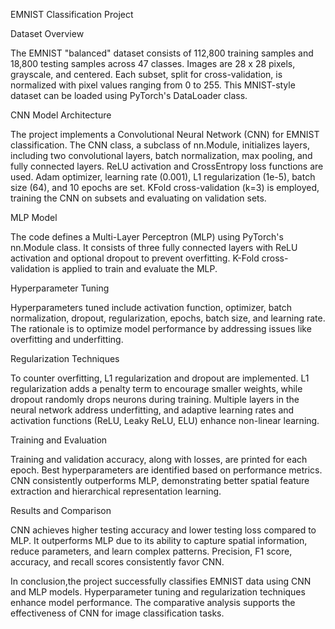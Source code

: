 EMNIST Classification Project

Dataset Overview

The EMNIST "balanced" dataset consists of 112,800 training samples and 18,800 testing samples across 47 classes. Images are 28 x 28 pixels, grayscale, and centered. Each subset, split for cross-validation, is normalized with pixel values ranging from 0 to 255. This MNIST-style dataset can be loaded using PyTorch's DataLoader class.

CNN Model Architecture

The project implements a Convolutional Neural Network (CNN) for EMNIST classification. The CNN class, a subclass of nn.Module, initializes layers, including two convolutional layers, batch normalization, max pooling, and fully connected layers. ReLU activation and CrossEntropy loss functions are used. Adam optimizer, learning rate (0.001), L1 regularization (1e-5), batch size (64), and 10 epochs are set. KFold cross-validation (k=3) is employed, training the CNN on subsets and evaluating on validation sets.

MLP Model

The code defines a Multi-Layer Perceptron (MLP) using PyTorch's nn.Module class. It consists of three fully connected layers with ReLU activation and optional dropout to prevent overfitting. K-Fold cross-validation is applied to train and evaluate the MLP.

Hyperparameter Tuning

Hyperparameters tuned include activation function, optimizer, batch normalization, dropout, regularization, epochs, batch size, and learning rate. The rationale is to optimize model performance by addressing issues like overfitting and underfitting.

Regularization Techniques

To counter overfitting, L1 regularization and dropout are implemented. L1 regularization adds a penalty term to encourage smaller weights, while dropout randomly drops neurons during training. Multiple layers in the neural network address underfitting, and adaptive learning rates and activation functions (ReLU, Leaky ReLU, ELU) enhance non-linear learning.

Training and Evaluation

Training and validation accuracy, along with losses, are printed for each epoch. Best hyperparameters are identified based on performance metrics. CNN consistently outperforms MLP, demonstrating better spatial feature extraction and hierarchical representation learning.

Results and Comparison

CNN achieves higher testing accuracy and lower testing loss compared to MLP. It outperforms MLP due to its ability to capture spatial information, reduce parameters, and learn complex patterns. Precision, F1 score, accuracy, and recall scores consistently favor CNN.

In conclusion,the project successfully classifies EMNIST data using CNN and MLP models. Hyperparameter tuning and regularization techniques enhance model performance. The comparative analysis supports the effectiveness of CNN for image classification tasks.
